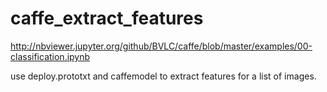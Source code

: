 # caffe_extract_features
http://nbviewer.jupyter.org/github/BVLC/caffe/blob/master/examples/00-classification.ipynb

use deploy.prototxt and caffemodel to extract features for a list of images.
